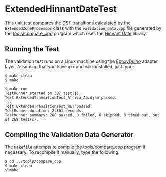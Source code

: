 # ExtendedHinnantDateTest

This unit test compares the DST transitions calculated by the
`ExtendedZoneProcessor` class with the `validation_data.cpp` file generated by
the [tools/compare_cpp](../tools/compare_cpp) program which uses the [Hinnant
Date](https://github.com/HowardHinnant/date) library.

## Running the Test

The validation test runs on a Linux machine using the
[EpoxyDuino](https://github.com/bxparks/EpoxyDuino) adapter layer.
Assuming that you have `g++` and `make` installed, just type:

```
$ make clean
$ make

$ make run
TestRunner started on 387 test(s).
Test ExtendedTransitionTest_Africa_Abidjan passed.
...
Test ExtendedTransitionTest_WET passed.
TestRunner duration: 2.561 seconds.
TestRunner summary: 268 passed, 0 failed, 0 skipped, 0 timed out, out of 268 test(s).
```

## Compiling the Validation Data Generator

The `Makefile` attempts to compile the [tools/compare_cpp](../tools/compare_cpp)
program if necessary. To recompile it manually, type the following:

```
$ cd ../tools/compare_cpp
$ make clean
$ make
```
